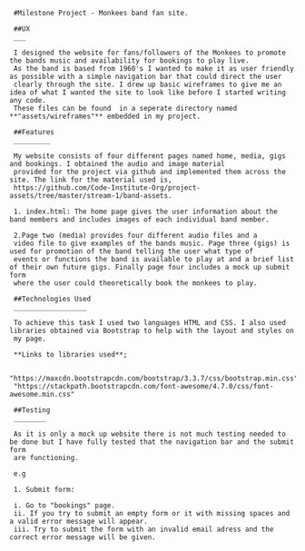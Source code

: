 
     #Milestone Project - Monkees band fan site.
     
     ##UX
     ___
    
     I designed the website for fans/followers of the Monkees to promote the bands music and availability for bookings to play live.
     As the band is based from 1960's I wanted to make it as user friendly as possible with a simple navigation bar that could direct the user
     clearly through the site. I drew up basic wireframes to give me an idea of what I wanted the site to look like before I started writing any code.
     These files can be found  in a seperate directory named **"assets/wireframes"** embedded in my project.
     
     ##Features
     _________
     
     My website consists of four different pages named home, media, gigs and bookings. I obtained the audio and image material 
     provided for the project via github and implemented them across the site. The link for the material used is, 
     https://github.com/Code-Institute-Org/project-assets/tree/master/stream-1/band-assets. 
     
     1. index.html: The home page gives the user information about the band members and includes images of each individual band member. 
     
     2.Page two (media) provides four different audio files and a
     video file to give examples of the bands music. Page three (gigs) is used for promotion of the band telling the user what type of 
     events or functions the band is available to play at and a brief list of their own future gigs. Finally page four includes a mock up submit form 
     where the user could theoretically book the monkees to play.
     
     ##Technologies Used
     __________________
     
     To achieve this task I used two languages HTML and CSS. I also used libraries obtained via Bootstrap to help with the layout and styles on
     my page.
     
     **Links to libraries used**;
     
     "https://maxcdn.bootstrapcdn.com/bootstrap/3.3.7/css/bootstrap.min.css"
     "https://stackpath.bootstrapcdn.com/font-awesome/4.7.0/css/font-awesome.min.css"
     
     ##Testing
     ________
     
     As it is only a mock up website there is not much testing needed to be done but I have fully tested that the navigation bar and the submit form
     are functioning. 
     
     e.g
     
     1. Submit form:
     
     i. Go to "bookings" page.
     ii. If you try to submit an empty form or it with missing spaces and a valid error message will appear.
     iii. Try to submit the form with an invalid email adress and the correct error message will be given.
     
     
     
     
     

     
     